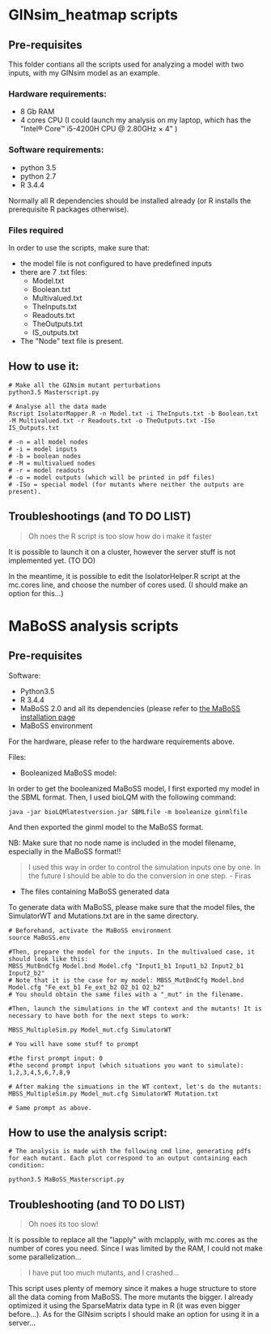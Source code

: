 # GINsim_heatmap scripts

## Pre-requisites

This folder contians all the scripts used for analyzing a model with two inputs, with my GINsim model as an example.

### Hardware requirements:

* 8 Gb RAM
* 4 cores CPU (I could launch my analysis on my laptop, which has the "Intel® Core™ i5-4200H CPU @ 2.80GHz × 4" )

### Software requirements:

* python 3.5
* python 2.7
* R 3.4.4

Normally all R dependencies should be installed already (or R installs the prerequisite R packages otherwise).

### Files required

In order to use the scripts, make sure that:

* the model file is not configured to have predefined inputs
* there are 7 .txt files:
    + Model.txt
    + Boolean.txt
    + Multivalued.txt
    + TheInputs.txt
    + Readouts.txt
    + TheOutputs.txt
    + IS_outputs.txt
* The "Node" text file is present.

## How to use it:

```
# Make all the GINsim mutant perturbations
python3.5 Masterscript.py

# Analyse all the data made
Rscript IsolatorMapper.R -n Model.txt -i TheInputs.txt -b Boolean.txt -M Multivalued.txt -r Readouts.txt -o TheOutputs.txt -ISo IS_Outputs.txt

# -n = all model nodes
# -i = model inputs
# -b = boolean nodes
# -M = multivalued nodes
# -r = model readouts
# -o = model outputs (which will be printed in pdf files)
# -ISo = special model (for mutants where neither the outputs are present).
```

## Troubleshootings (and TO DO LIST)

> Oh noes the R script is too slow how do i make it faster

It is possible to launch it on a cluster, however the server stuff is not implemented yet. (TO DO)

In the meantime, it is possible to edit the IsolatorHelper.R script at the mc.cores line, and choose the number of cores used. (I should make an option for this...)


# MaBoSS analysis scripts

## Pre-requisites

Software:

* Python3.5
* R 3.4.4
* MaBoSS 2.0 and all its dependencies (please refer to [the MaBoSS installation page](https://maboss.curie.fr/)
* MaBoSS environment

For the hardware, please refer to the hardware requirements above.

Files:

* Booleanized MaBoSS model:

In order to get the booleanized MaBoSS model, I first exported my model in the SBML format. Then, I used bioLQM with the following command:

```
java -jar bioLQMlatestversion.jar SBMLfile -m booleanize ginmlfile
```

And then exported the ginml model to the MaBoSS format. 

NB: Make sure that no node name is included in the model filename, especially in the MaBoSS format!!

> I used this way in order to control the simulation inputs one by one. In the future I should be able to do the conversion in one step. - Firas

* The files containing MaBoSS generated data

To generate data with MaBoSS, please make sure that the model files, the SimulatorWT and Mutations.txt are in the same directory.

```
# Beforehand, activate the MaBoSS environment
source MaBoSS.env

#Then, prepare the model for the inputs. In the multivalued case, it should look like this:
MBSS_MutBndCfg Model.bnd Model.cfg "Input1_b1 Input1_b2 Input2_b1 Input2_b2"
# Note that it is the case for my model: MBSS_MutBndCfg Model.bnd Model.cfg "Fe_ext_b1 Fe_ext_b2 O2_b1 O2_b2" 
# You should obtain the same files with a "_mut" in the filename.

#Then, launch the simulations in the WT context and the mutants! It is necessary to have both for the next steps to work:

MBSS_MultipleSim.py Model_mut.cfg SimulatorWT

# You will have some stuff to prompt

#the first prompt input: 0
#the second prompt input (which situations you want to simulate): 1,2,3,4,5,6,7,8,9

# After making the simuations in the WT context, let's do the mutants:
MBSS_MultipleSim.py Model_mut.cfg SimulatorWT Mutation.txt

# Same prompt as above.

```

## How to use the analysis script:

```
# The analysis is made with the following cmd line, generating pdfs for each mutant. Each plot correspond to an output containing each condition:

python3.5 MaBoSS_Masterscript.py

```

## Troubleshooting (and TO DO LIST)

> Oh noes its too slow!

It is possible to replace all the "lapply" with mclapply, with mc.cores as the number of cores you need. Since I was limited by the RAM, I could not make some parallelization...

> I have put too much mutants, and I crashed...

This script uses plenty of memory since it makes a huge structure to store all the data coming from MaBoSS. The more mutants the bigger. I already optimized it using the SparseMatrix data type in R (it was even bigger before...). As for the GINsim scripts I should make an option for using it in a server...

